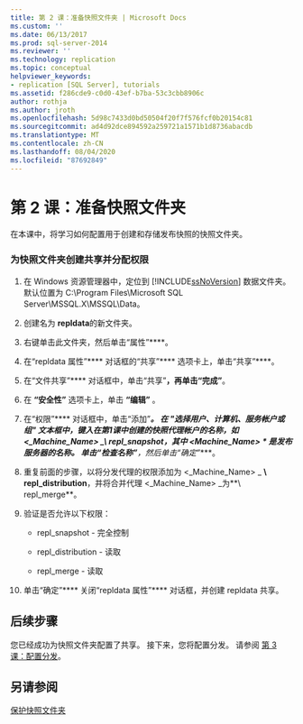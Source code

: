 ```yaml
---
title: 第 2 课：准备快照文件夹 | Microsoft Docs
ms.custom: ''
ms.date: 06/13/2017
ms.prod: sql-server-2014
ms.reviewer: ''
ms.technology: replication
ms.topic: conceptual
helpviewer_keywords:
- replication [SQL Server], tutorials
ms.assetid: f286cde9-c0d0-43ef-b7ba-53c3cbb8906c
author: rothja
ms.author: jroth
ms.openlocfilehash: 5d98c7433d0bd50504f20f7f576fcf0b20154c81
ms.sourcegitcommit: ad4d92dce894592a259721a1571b1d8736abacdb
ms.translationtype: MT
ms.contentlocale: zh-CN
ms.lasthandoff: 08/04/2020
ms.locfileid: "87692849"
---
```

# <a name="lesson-2-preparing-the-snapshot-folder"></a>第 2 课：准备快照文件夹
  在本课中，将学习如何配置用于创建和存储发布快照的快照文件夹。  
  
### <a name="to-create-a-share-for-the-snapshot-folder-and-assign-permissions"></a>为快照文件夹创建共享并分配权限  
  
1.  在 Windows 资源管理器中，定位到 [!INCLUDE[ssNoVersion](../../includes/ssnoversion-md.md)] 数据文件夹。 默认位置为 C:\Program Files\Microsoft SQL Server\MSSQL.X\MSSQL\Data。  
  
2.  创建名为 **repldata**的新文件夹。  
  
3.  右键单击此文件夹，然后单击“属性”****。  
  
4.  在“repldata 属性”**** 对话框的“共享”**** 选项卡上，单击“共享”****。  
  
5.  在“文件共享”**** 对话框中，单击“共享”****，再单击“完成”****。  
  
6.  在 **“安全性”** 选项卡上，单击 **“编辑”** 。  
  
7.  在“权限”**** 对话框中，单击“添加”****。 在 "**选择用户、计算机、服务帐户或组**" 文本框中，键入在第1课中创建的快照代理帐户的名称，如 \<_Machine_Name> _**\ repl_snapshot**，其中 \<*Machine_Name> * 是发布服务器的名称。 单击“检查名称”****，然后单击“确定”****。  
  
8.  重复前面的步骤，以将分发代理的权限添加为 \<_Machine_Name> _ **\ repl_distribution**，并将合并代理 \<_Machine_Name> _为**\ repl_merge**。  
  
9. 验证是否允许以下权限：  
  
    -   repl_snapshot - 完全控制  
  
    -   repl_distribution - 读取  
  
    -   repl_merge - 读取  
  
10. 单击“确定”**** 关闭“repldata 属性”**** 对话框，并创建 repldata 共享。  
  
## <a name="next-steps"></a>后续步骤  
 您已经成功为快照文件夹配置了共享。 接下来，您将配置分发。 请参阅 [第 3 课：配置分发](lesson-3-configuring-distribution.md)。  
  
## <a name="see-also"></a>另请参阅  
 [保护快照文件夹](security/secure-the-snapshot-folder.md)  
  
  

